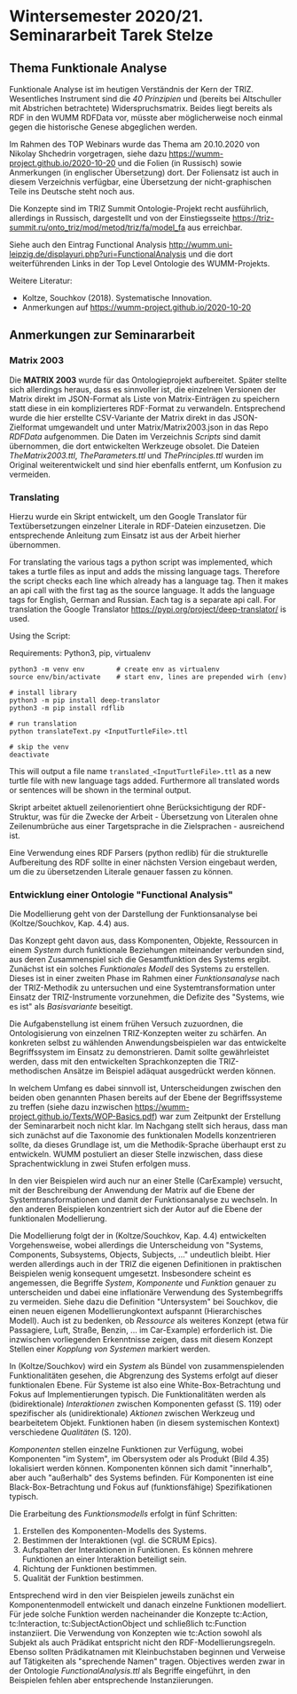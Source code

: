 # Wintersemester 2020/21. Seminararbeit Tarek Stelze

## Thema Funktionale Analyse 

Funktionale Analyse ist im heutigen Verständnis der Kern der TRIZ.
Wesentliches Instrument sind die _40 Prinzipien_ und (bereits bei Altschuller
mit Abstrichen betrachtete) Widerspruchsmatrix. Beides liegt bereits als RDF
in den WUMM RDFData vor, müsste aber möglicherweise noch einmal gegen die
historische Genese abgeglichen werden.

Im Rahmen des TOP Webinars wurde das Thema am 20.10.2020 von Nikolay Shchedrin
vorgetragen, siehe dazu <https://wumm-project.github.io/2020-10-20> und die
Folien (in Russisch) sowie Anmerkungen (in englischer Übersetzung) dort.  Der
Foliensatz ist auch in diesem Verzeichnis verfügbar, eine Übersetzung der
nicht-graphischen Teile ins Deutsche steht noch aus.

Die Konzepte sind im TRIZ Summit Ontologie-Projekt recht ausführlich,
allerdings in Russisch, dargestellt und von der Einstiegsseite
<https://triz-summit.ru/onto_triz/mod/metod/triz/fa/model_fa> aus erreichbar.

Siehe auch den Eintrag Functional Analysis
<http://wumm.uni-leipzig.de/displayuri.php?uri=FunctionalAnalysis> und die
dort weiterführenden Links in der Top Level Ontologie des WUMM-Projekts.

Weitere Literatur:
* Koltze, Souchkov (2018). Systematische Innovation. 
* Anmerkungen auf <https://wumm-project.github.io/2020-10-20>

## Anmerkungen zur Seminararbeit

### Matrix 2003

Die __MATRIX 2003__ wurde für das Ontologieprojekt aufbereitet. Später stellte
sich allerdings heraus, dass es sinnvoller ist, die einzelnen Versionen der
Matrix direkt im JSON-Format als Liste von Matrix-Einträgen zu speichern statt
diese in ein komplizierteres RDF-Format zu verwandeln.  Entsprechend wurde die
hier erstellte CSV-Variante der Matrix direkt in das JSON-Zielformat
umgewandelt und unter Matrix/Matrix2003.json in das Repo _RDFData_
aufgenommen.  Die Daten im Verzeichnis _Scripts_ sind damit übernommen, die
dort entwickelten Werkzeuge obsolet.  Die Dateien _TheMatrix2003.ttl_,
_TheParameters.ttl_ und _ThePrinciples.ttl_ wurden im Original
weiterentwickelt und sind hier ebenfalls entfernt, um Konfusion zu vermeiden.

### Translating

Hierzu wurde ein Skript entwickelt, um den Google Translator für
Textübersetzungen einzelner Literale in RDF-Dateien einzusetzen.  Die 
entsprechende Anleitung zum Einsatz ist aus der Arbeit hierher übernommen. 

For translating the various tags a python script was implemented, which takes
a turtle files as input and adds the missing language tags.  Therefore the
script checks each line which already has a language tag.  Then it makes an
api call with the first tag as the source language.  It adds the language tags
for English, German and Russian.  Each tag is a separate api call.  For
translation the Google Translator <https://pypi.org/project/deep-translator/>
is used.

Using the Script:

Requirements: Python3, pip, virtualenv
```
python3 -m venv env        # create env as virtualenv
source env/bin/activate    # start env, lines are prepended wirh (env)

# install library
python3 -m pip install deep-translator 
python3 -m pip install rdflib

# run translation
python translateText.py <InputTurtleFile>.ttl

# skip the venv
deactivate
```

This will output a file name `translated_<InputTurtleFile>.ttl` as a new
turtle file with new language tags added.  Furthermore all translated words or
sentences will be shown in the terminal output.

Skript arbeitet aktuell zeilenorientiert ohne Berücksichtigung der
RDF-Struktur, was für die Zwecke der Arbeit - Übersetzung von Literalen ohne
Zeilenumbrüche aus einer Targetsprache in die Zielsprachen - ausreichend ist. 

Eine Verwendung eines RDF Parsers (python redlib) für die strukturelle
Aufbereitung des RDF sollte in einer nächsten Version eingebaut werden, um die
zu übersetzenden Literale genauer fassen zu können.

### Entwicklung einer Ontologie "Functional Analysis"

Die Modellierung geht von der Darstellung der Funktionsanalyse bei
(Koltze/Souchkov, Kap. 4.4) aus.

Das Konzept geht davon aus, dass Komponenten, Objekte, Ressourcen in einem
_System_ durch funktionale Beziehungen miteinander verbunden sind, aus deren
Zusammenspiel sich die Gesamtfunktion des Systems ergibt. Zunächst ist ein
solches _Funktionales Modell_ des Systems zu erstellen. Dieses ist in einer
zweiten Phase im Rahmen einer _Funktionsanalyse_ nach der TRIZ-Methodik zu
untersuchen und eine Systemtransformation unter Einsatz der TRIZ-Instrumente
vorzunehmen, die Defizite des "Systems, wie es ist" als _Basisvariante_
beseitigt.

Die Aufgabenstellung ist einem frühen Versuch zuzuordnen, die Ontologisierung
von einzelnen TRIZ-Konzepten weiter zu schärfen.  An konkreten selbst zu
wählenden Anwendungsbeispielen war das entwickelte Begriffssystem im Einsatz
zu demonstrieren. Damit sollte gewährleistet werden, dass mit den entwickelten
Sprachkonzepten die TRIZ-methodischen Ansätze im Beispiel adäquat ausgedrückt
werden können.

In welchem Umfang es dabei sinnvoll ist, Unterscheidungen zwischen den beiden
oben genannten Phasen bereits auf der Ebene der Begriffssysteme zu treffen
(siehe dazu inzwischen <https://wumm-project.github.io/Texts/WOP-Basics.pdf>)
war zum Zeitpunkt der Erstellung der Seminararbeit noch nicht klar.  Im
Nachgang stellt sich heraus, dass man sich zunächst auf die Taxonomie des
funktionalen Modells konzentrieren sollte, da dieses Grundlage ist, um die
Methodik-Sprache überhaupt erst zu entwickeln.  WUMM postuliert an dieser
Stelle inzwischen, dass diese Sprachentwicklung in zwei Stufen erfolgen muss.

In den vier Beispielen wird auch nur an einer Stelle (CarExample) versucht,
mit der Beschreibung der Anwendung der Matrix auf die Ebene der
Systemtransformationen und damit der Funktionsanalyse zu wechseln. In den
anderen Beispielen konzentriert sich der Autor auf die Ebene der funktionalen
Modellierung.

Die Modellierung folgt der in (Koltze/Souchkov, Kap. 4.4) entwickelten
Vorgehensweise, wobei allerdings die Unterscheidung von "Systems, Components,
Subsystems, Objects, Subjects, ..." undeutlich bleibt. Hier werden allerdings
auch in der TRIZ die eigenen Definitionen in praktischen Beispielen wenig
konsequent umgesetzt.  Insbesondere scheint es angemessen, die Begriffe
_System_, _Komponente_ und _Funktion_ genauer zu unterscheiden und dabei eine
inflationäre Verwendung des Systembegriffs zu vermeiden. Siehe dazu die
Definition "Untersystem" bei Souchkov, die einen neuen eigenen
Modellierungkontext aufspannt (Hierarchisches Modell).  Auch ist zu bedenken,
ob _Ressource_ als weiteres Konzept (etwa für Passagiere, Luft, Straße,
Benzin, ... im Car-Example) erforderlich ist.  Die inzwischen vorliegenden
Erkenntnisse zeigen, dass mit diesem Konzept Stellen einer _Kopplung von
Systemen_ markiert werden.

In (Koltze/Souchkov) wird ein _System_ als Bündel von zusammenspielenden
Funktionalitäten gesehen, die Abgrenzung des Systems erfolgt auf dieser
funktionalen Ebene.  Für Systeme ist also eine White-Box-Betrachtung und Fokus
auf Implementierungen typisch.  Die Funktionalitäten werden als
(bidirektionale) _Interaktionen_ zwischen Komponenten gefasst (S. 119) oder
spezifischer als (unidirektionale) _Aktionen_ zwischen Werkzeug und
bearbeitetem Objekt.  Funktionen haben (in diesem systemischen Kontext)
verschiedene _Qualitäten_ (S. 120).

_Komponenten_ stellen einzelne Funktionen zur Verfügung, wobei Komponenten "im
System", im Obersystem oder als Produkt (Bild 4.35) lokalisiert werden können.
Komponenten können sich damit "innerhalb", aber auch "außerhalb" des Systems
befinden.  Für Komponenten ist eine Black-Box-Betrachtung und Fokus auf
(funktionsfähige) Spezifikationen typisch.

Die Erarbeitung des _Funktionsmodells_ erfolgt in fünf Schritten:

1. Erstellen des Komponenten-Modells des Systems.
2. Bestimmen der Interaktionen (vgl. die SCRUM Epics).
3. Aufspalten der Interaktionen in Funktionen. Es können mehrere Funktionen an
   einer Interaktion beteiligt sein.
4. Richtung der Funktionen bestimmen.
5. Qualität der Funktion bestimmen.

Entsprechend wird in den vier Beispielen jeweils zunächst ein
Komponentenmodell entwickelt und danach einzelne Funktionen modelliert.  Für
jede solche Funktion werden nacheinander die Konzepte tc:Action,
tc:Interaction, tc:SubjectActionObject und schließlich tc:Function
instanziiert.  Die Verwendung von Konzepten wie tc:Action sowohl als Subjekt
als auch Prädikat entspricht nicht den RDF-Modellierungsregeln. Ebenso sollten
Prädikatnamen mit Kleinbuchstaben beginnen und Verweise auf Tätigkeiten als
"sprechende Namen" tragen.  Objectives werden zwar in der Ontologie
_FunctionalAnalysis.ttl_ als Begriffe eingeführt, in den Beispielen fehlen
aber entsprechende Instanziierungen.